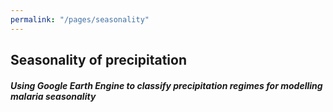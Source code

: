 ```yaml
---
permalink: "/pages/seasonality"
---
```


## Seasonality of precipitation

#### *Using Google Earth Engine to classify precipitation regimes for modelling malaria seasonality*
<TBC>